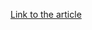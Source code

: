 [Link to the article](https://medium.com/coinmonks/mint-stealer-running-by-a-bulletproof-hoster-0983df47a411)
